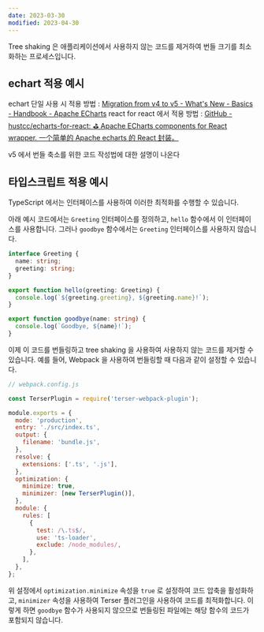```yaml
---
date: 2023-03-30
modified: 2023-04-30
---
```


Tree shaking 은 애플리케이션에서 사용하지 않는 코드를 제거하여 번들 크기를 최소화하는 프로세스입니다.

## echart 적용 예시

echart 단일 사용 시 적용 방법 : [Migration from v4 to v5 - What's New - Basics - Handbook - Apache ECharts](https://echarts.apache.org/handbook/en/basics/release-note/v5-upgrade-guide/)
react for react 에서 적용 방법 : [GitHub - hustcc/echarts-for-react: ⛳️ Apache ECharts components for React wrapper. 一个简单的 Apache echarts 的 React 封装。](https://github.com/hustcc/echarts-for-react#usage)

v5 에서 번들 축소를 위한 코드 작성법에 대한 설명이 나온다

## 타입스크립트 적용 예시

TypeScript 에서는 인터페이스를 사용하여 이러한 최적화를 수행할 수 있습니다.

아래 예시 코드에서는 `Greeting` 인터페이스를 정의하고, `hello` 함수에서 이 인터페이스를 사용합니다. 그러나 `goodbye` 함수에서는 `Greeting` 인터페이스를 사용하지 않습니다.

```typescript
interface Greeting {
  name: string;
  greeting: string;
}

export function hello(greeting: Greeting) {
  console.log(`${greeting.greeting}, ${greeting.name}!`);
}

export function goodbye(name: string) {
  console.log(`Goodbye, ${name}!`);
}
```

이제 이 코드를 번들링하고 tree shaking 을 사용하여 사용하지 않는 코드를 제거할 수 있습니다. 예를 들어, Webpack 을 사용하여 번들링할 때 다음과 같이 설정할 수 있습니다.

```javascript
// webpack.config.js

const TerserPlugin = require('terser-webpack-plugin');

module.exports = {
  mode: 'production',
  entry: './src/index.ts',
  output: {
    filename: 'bundle.js',
  },
  resolve: {
    extensions: ['.ts', '.js'],
  },
  optimization: {
    minimize: true,
    minimizer: [new TerserPlugin()],
  },
  module: {
    rules: [
      {
        test: /\.ts$/,
        use: 'ts-loader',
        exclude: /node_modules/,
      },
    ],
  },
};
```

위 설정에서 `optimization.minimize` 속성을 `true` 로 설정하여 코드 압축을 활성화하고, `minimizer` 속성을 사용하여 Terser 플러그인을 사용하여 코드를 최적화합니다. 이렇게 하면 `goodbye` 함수가 사용되지 않으므로 번들링된 파일에는 해당 함수의 코드가 포함되지 않습니다.
